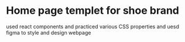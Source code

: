 # Home page templet for shoe brand
used react components and practiced various CSS properties and uesd figma to style and design webpage
